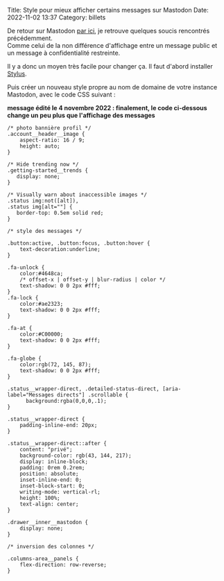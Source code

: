 Title: Style pour mieux afficher certains messages sur Mastodon
Date: 2022-11-02 13:37
Category: billets

De retour sur Mastodon [par ici](https://piaille.fr/@nicosomb), je retrouve quelques soucis rencontrés précédemment.  
Comme celui de la non différence d'affichage entre un message public et un message à confidentialité restreinte.

Il y a donc un moyen très facile pour changer ça. Il faut d'abord installer [Stylus](https://addons.mozilla.org/fr/firefox/addon/styl-us/).

Puis créer un nouveau style propre au nom de domaine de votre instance Mastodon, avec le code CSS suivant :

**message édité le 4 novembre 2022 : finalement, le code ci-dessous change un peu plus que l'affichage des messages**

```
/* photo bannière profil */
.account__header__image {
    aspect-ratio: 16 / 9;
    height: auto;
}

/* Hide trending now */
.getting-started__trends {
   display: none;
}

/* Visually warn about inaccessible images */
.status img:not([alt]),
.status img[alt=""] {
   border-top: 0.5em solid red;
}

/* style des messages */

.button:active, .button:focus, .button:hover {
    text-decoration:underline;
}

.fa-unlock {
    color:#4648ca;   
    /* offset-x | offset-y | blur-radius | color */
    text-shadow: 0 0 2px #fff;
}
.fa-lock {
    color:#ae2323;
    text-shadow: 0 0 2px #fff;
}

.fa-at {
    color:#C00000;
    text-shadow: 0 0 2px #fff;
}

.fa-globe {
    color:rgb(72, 145, 87);
    text-shadow: 0 0 2px #fff;
}

.status__wrapper-direct, .detailed-status-direct, [aria-label="Messages directs"] .scrollable {
      background:rgba(0,0,0,.1);
}

.status__wrapper-direct {
    padding-inline-end: 20px;
}

.status__wrapper-direct::after {
    content: "privé";
    background-color: rgb(43, 144, 217);
    display: inline-block;
    padding: 0rem 0.2rem;
    position: absolute;
    inset-inline-end: 0;
    inset-block-start: 0;
    writing-mode: vertical-rl;
    height: 100%;
    text-align: center;
}

.drawer__inner__mastodon {
    display: none;
}

/* inversion des colonnes */

.columns-area__panels {
    flex-direction: row-reverse;
}
```
